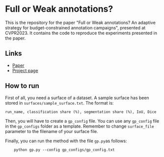 # Full or Weak annotations?

This is the repository for the paper "Full or Weak annotations? An adaptive strategy for budget-constrained annotation 
campaigns", presented at CVPR2023. It contains the code to reproduce the experiments presented in the paper.

## Links
- [Paper](https://arxiv.org/abs/2303.11678) 
- [Project page](https://javiergamazo.com/full_weak/)

## How to run
First of all, you need a surface of a dataset. A sample surface has been stored in `surfaces/sample_surface.txt`.
The format is:

    run_name, classification share (%), segmentation share (%), IoU, Dice

Then, you will have to create a `gp_config` file. You can use any `gp_config` file in the `gp_configs` folder as a template.
Remember to change `surface_file` parameter to the filename of your surface file.

Finally, you can run the method with the file `gp.py`as follows:
    
        python gp.py --config gp_configs/gp_config.txt
